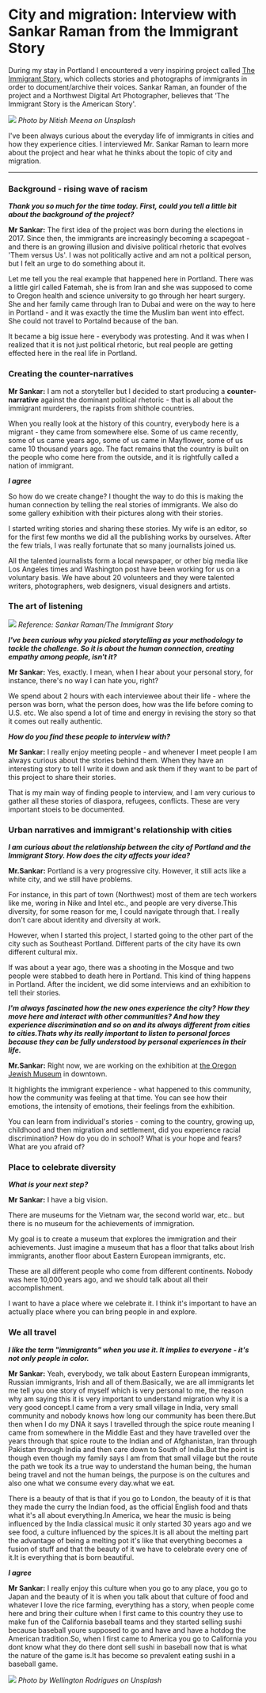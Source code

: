 
# City and migration: Interview with Sankar Raman from the Immigrant Story

During my stay in Portland I encountered a very inspiring project called [The Immigrant Story](https://theimmigrantstory.org/), which collects stories and photographs of immigrants in order to document/archive their voices. Sankar Raman, an founder of the project and a Northwest Digital Art Photographer, believes that ‘The Immigrant Story is the American Story'.

![](immigrantstory.jpg)
*Photo by Nitish Meena on Unsplash*

I've been always curious about the everyday life of immigrants in cities and how they experience cities. I interviewed Mr. Sankar Raman to learn more about the project and hear what he thinks about the topic of city and migration.

---

### Background - rising wave of racism

***Thank you so much for the time today. First, could you tell a little bit about the background of the project?***

**Mr Sankar:** The first idea of the project was born during the elections in 2017. Since then, the immigrants are increasingly becoming a scapegoat - and there is an growing illusion and divisive political rhetoric that evolves 'Them versus Us'. I was not politically active and am not a political person, but I felt an urge to do something about it.

Let me tell you the real example that happened here in Portland. There was a little girl called Fatemah, she is from Iran and she was supposed to come to Oregon health and science university to go through her heart surgery. She and her family came through Iran to Dubai and were on the way to here in Portland - and it was exactly the time the Muslim ban went into effect. She could not travel to Portalnd because of the ban.

It became a big issue here - everybody was protesting. And it was when I realized that it is not just political rhetoric, but real people are getting effected here in the real life in Portland.

### Creating the counter-narratives

**Mr Sankar:** I am not a storyteller but I decided to start producing a **counter-narrative** against the dominant political rhetoric - that is all about the immigrant murderers, the rapists from shithole countries.

When you really look at the history of this country, everybody here is a migrant - they came from somewhere else. Some of us came recently, some of us came years ago, some of us came in Mayflower, some of us came 10 thousand years ago. The fact remains that the country is built on the people who come here from the outside, and it is rightfully called a nation of immigrant.

***I agree***

So how do we create change? I thought the way to do this is making the human connection by telling the real stories of immigrants. We also do some gallery exhibition with their pictures along with their stories.

I started writing stories and sharing these stories. My wife is an editor, so for the first few months we did all the publishing works by ourselves. After the few trials, I was really fortunate that so many journalists joined us.

All the talented journalists form a local newspaper, or other big media like Los Angeles times and Washington post have been working for us on a voluntary basis. We have about 20 volunteers and they were talented writers, photographers, web designers, visual designers and artists.

### The art of listening

![](immigrantstory02.jpg)
*Reference: Sankar Raman/The Immigrant Story*

***I've been curious why you picked storytelling as your methodology to tackle the challenge. So it is about the human connection, creating empathy among people, isn't it?***

**Mr Sankar:** Yes, exactly. I mean, when I hear about your personal story, for instance, there's no way I can hate you, right?

We spend about 2 hours with each interviewee about their life -  where the person was born, what the person does, how was the life before coming to U.S. etc. We also spend a lot of time and energy in revising the story so that it comes out really authentic.

***How do you find these people to interview with?***

**Mr Sankar:** I really enjoy meeting people - and whenever I meet people I am always curious about the stories behind them. When they have an interesting story to tell I write it down and ask them if they want to be part of this project to share their stories.

That is my main way of finding people to interview, and I am very curious to gather all these stories of diaspora, refugees, conflicts. These are very important stoeis to be documented.

### Urban narratives and immigrant's relationship with cities

***I am curious about the relationship between the city of Portland and the Immigrant Story. How does the city affects your idea?***

**Mr.Sankar:** Portland is a very progressive city. However, it still acts like a white city, and we still have problems.

For instance, in this part of town (Northwest)  most of them are tech workers like me, woring in Nike and Intel etc., and people are very diverse.This diversity, for some reason for me, I could navigate through that. I really don't care about identity and diversity at work.

However, when I started this project, I started going to the other part of the city such as Southeast Portland. Different parts of the city have its own different cultural mix.

If was about a year ago, there was a shooting in the Mosque and two people were stabbed to death here in Portland. This kind of thing happens in Portland. After the incident, we did some interviews and an exhibition to tell their stories.

***I'm always fascinated how the new ones experience the city? How they move here and interact with other communities? And how they experience discrimination and so on and its always different from cities to cities.Thats why its really important to listen to personal forces because they can be fully understood by personal experiences in their life.***

**Mr.Sankar:** Right now, we are working on the exhibition at [the Oregon Jewish Museum](http://www.ojmche.org/) in downtown.

It highlights the immigrant experience - what happened to this community, how the community was feeling at that time. You can see how their emotions, the intensity of emotions, their feelings from the exhibition.

You can learn from individual's stories - coming to the country, growing up, childhood and then migration and settlement, did you experience racial discrimination? How do you do in school? What is your hope and fears? What are you afraid of?

### Place to celebrate diversity

***What is your next step?***

**Mr Sankar:** I have a big vision.

There are museums for the Vietnam war, the second world war, etc.. but there is no museum for the achievements of immigration.

My goal is to create a museum that explores the immigration and their achievements. Just imagine a museum that has a floor that talks about Irish immigrants, another floor about Eastern European immigrants, etc.

These are all different people who come from different continents. Nobody was here 10,000 years ago, and we should talk about all their accomplishment.

I want to have a place where we celebrate it. I think it's important to have an actually place where you can bring people in and explore.

### We all travel

***I like the term "immigrants" when you use it. It implies to everyone - it's not only people in color.***

**Mr Sankar:** Yeah, everybody, we talk about Eastern European immigrants, Russian immigrants, Irish and all of them.Basically, we are all immigrants let me tell you one story of myself which is very personal to me, the reason why am saying this it is very important to understand migration why it is a very good concept.I came from a very small village in India, very small community and nobody knows how long our community has been there.But then when I do my DNA it says I travelled through the spice route meaning I came from somewhere in the Middle East and they have travelled over the years through that spice route to the Indian and of Afghanistan, Iran through Pakistan through India and then care down to South of India.But the point is though even though my family says I am from that small village but the route the path we took its a true way to understand the human being, the human being travel and not the human beings, the purpose is on the cultures and also one what we consume every day.what we eat.

There is a beauty of that is that if you go to London, the beauty of it is that they made the curry the Indian food, as the official English food and thats what it's all about everything.In America, we hear the music is being influenced by the India classical music it only started 30 years ago and we see food, a culture influenced by the spices.It is all about the melting part the advantage of being a melting pot it's like that everything becomes a fusion of stuff and that the beauty of it we have to celebrate every one of it.It is everything that is born beautiful.

***I agree***

**Mr Sankar:** I really enjoy this culture when you go to any place, you go to Japan and the beauty of it is when you talk about that culture of food and whatever I love the rice farming, everything has a story, when people come here and bring their culture when I first came to this country they use to make fun of the California baseball teams and they started selling sushi because baseball youre supposed to go and have and have a hotdog the American tradition.So, when I first came to America you go to California you dont know what they do there dont sell sushi in baseball now that is what the nature of the game is.It has become so prevalent eating sushi in a baseball game.


![](immigrantstory01.jpg)
*Photo by Wellington Rodrigues on Unsplash*
